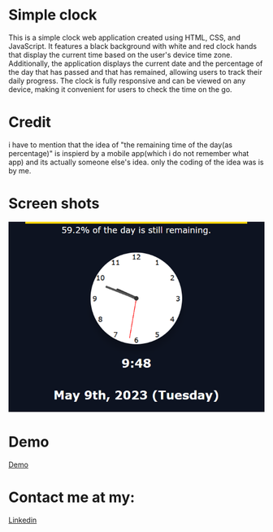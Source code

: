 # Simple clock
This is a simple clock web application created using HTML, CSS, and JavaScript. It features a black background with white and red clock hands that display the current time based on the user's device time zone. Additionally, the application displays the current date and the percentage of the day that has passed and that has remained, allowing users to track their daily progress. The clock is fully responsive and can be viewed on any device, making it convenient for users to check the time on the go.

# Credit
i have to mention that the idea of "the remaining time of the day(as percentage)" is inspierd by a mobile app(which i do not remember what app) and its actually someone else's idea. only the coding of the idea was is by me.

# Screen shots
![App Screenshot](https://github.com/Dreamer474747/Dreamer474747.github.io/blob/main/clock/clock.PNG?raw=true)

# Demo
[Demo](https://dreamer474747.github.io/clock/)


# Contact me at my:

[Linkedin](https://linkedin.com/in/mobin-taataghi)
